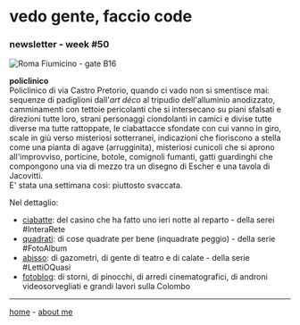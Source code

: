 # vedo gente, faccio code  
### newsletter - week #50  

![](https://drive.google.com/uc?id=1XylQFPI5juUI3YzU69gv0GAiUmKuZ2fX "Roma Fiumicino - gate B16")  

**policlinico**  
Policlinico di via Castro Pretorio, quando ci vado non si smentisce mai: sequenze di padiglioni dall'*art déco* al tripudio dell'alluminio anodizzato, camminamenti con tettoie pericolanti che si intersecano su piani sfalsati e direzioni tutte loro, strani personaggi ciondolanti in camici e divise tutte diverse ma tutte rattoppate, le ciabattacce sfondate con cui vanno in giro, scale in giù verso misteriosi sotterranei, indicazioni che fioriscono a stella come una pianta di agave (arrugginita), misteriosi cunicoli che si aprono all'improvviso, porticine, botole, comignoli fumanti, gatti guardinghi che compongono una via di mezzo tra un disegno di Escher e una tavola di Jacovitti.   
E' stata una settimana così: piuttosto svaccata.  

Nel dettaglio:  

- [ciabatte](http://cacioman.github.io/19wk36-ciabatte-interarete.html): del casino che ha fatto uno ieri notte al reparto - della serei #InteraRete   
- [quadrati](https://photos.app.goo.gl/zQsM9qa9a1SiPt5z8): di cose quadrate per bene (inquadrate peggio) - della serie #FotoAlbum  
- [abisso](https://cacioman.github.io/19wk50-calata-roma.html): di gazometri, di gente di teatro e di calate - della serie #LettiOQuasi  
- [fotoblog](https://photos.app.goo.gl/ys8AAiCGfMq13ojq5): di storni, di pinocchi, di arredi cinematografici, di androni videosorvegliati e grandi lavori sulla Colombo     

---  
[home](/index.md) - [about me](/aboutme.md)